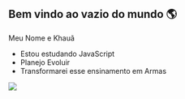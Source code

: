 ## Bem vindo ao vazio do mundo 🌎

Meu Nome e Khauã 
- Estou estudando JavaScript
- Planejo Evoluir
- Transformarei esse ensinamento em Armas

![](https://media1.tenor.com/m/9-a9YnxWsfIAAAAC/one-piece-enel.gif)
